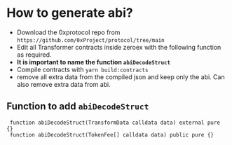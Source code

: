 # How to generate abi?

- Download the 0xprotocol repo from `https://github.com/0xProject/protocol/tree/main`
- Edit all Transformer contracts inside zeroex with the following function as required.
- **It is important to name the function `abiDecodeStruct`**
- Compile contracts with `yarn build:contracts`
- remove all extra data from the compiled json and keep only the abi. Can also remove extra data from abi.

## Function to add `abiDecodeStruct`

```
 function abiDecodeStruct(TransformData calldata data) external pure {}
 function abiDecodeStruct(TokenFee[] calldata data) public pure {}
```